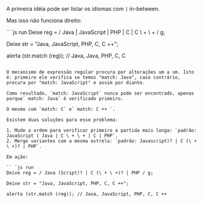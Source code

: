 
A primeira idéia pode ser listar os idiomas com `|` in-between.

Mas isso não funciona direito:

`` `js run
Deixe reg = / Java | JavaScript | PHP | C | C \ + \ + / g;

Deixe str = "Java, JavaScript, PHP, C, C ++";

alerta (str.match (reg)); // Java, Java, PHP, C, C
```

O mecanismo de expressão regular procura por alterações um a um. Isto é: primeiro ele verifica se temos "match: Java", caso contrário, procura por "match: JavaScript" e assim por diante.

Como resultado, `match: JavaScript` nunca pode ser encontrado, apenas porque` match: Java` é verificado primeiro.

O mesmo com `match: C` e` match: C ++ `.

Existem duas soluções para esse problema:

1. Mude a ordem para verificar primeiro a partida mais longa: `padrão: JavaScript | Java | C \ + \ + | C | PHP`.
2. Merge variantes com a mesma estrela: `padrão: Javascript)? | C (\ + \ +)? | PHP`.

Em ação:

`` `js run
Deixe reg = / Java (Script)? | C (\ + \ +)? | PHP / g;

Deixe str = "Java, JavaScript, PHP, C, C ++";

alerta (str.match (reg)); // Java, JavaScript, PHP, C, C ++
```
